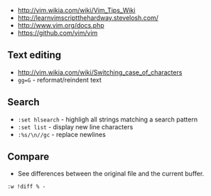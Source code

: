 - http://vim.wikia.com/wiki/Vim_Tips_Wiki
- http://learnvimscriptthehardway.stevelosh.com/
- http://www.vim.org/docs.php
- https://github.com/vim/vim

## Text editing
- http://vim.wikia.com/wiki/Switching_case_of_characters
- `gg=G` - reformat/reindent text

## Search
- `:set hlsearch` - highligh all strings matching a search pattern
- `:set list` - display new line characters
- `:%s/\n//gc` - replace newlines

## Compare
- See differences between the original file and the current buffer.
```
:w !diff % -
```
